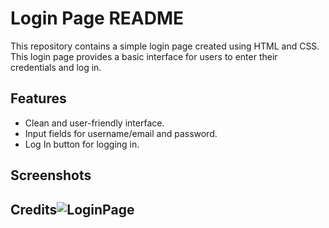# Login Page README

This repository contains a simple login page created using HTML and CSS. This login page provides a basic interface for users to enter their credentials and log in.

## Features

- Clean and user-friendly interface.
- Input fields for username/email and password.
- Log In button for logging in.

## Screenshots


## Credits![LoginPage](https://github.com/rajeshkumarmbr/shivaniwork/assets/100369490/cdc92b02-49f0-4ba8-a666-e7f41280b45a)

